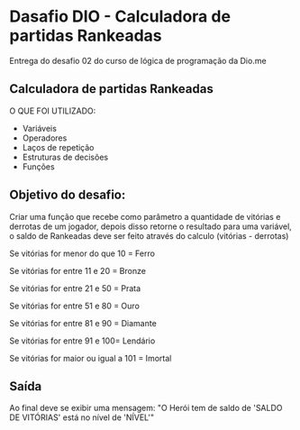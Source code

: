 
# Dasafio DIO - Calculadora de partidas Rankeadas 

Entrega do desafio 02 do curso de lógica de programação da Dio.me

## Calculadora de partidas Rankeadas
O QUE FOI UTILIZADO:
- Variáveis
- Operadores
- Laços de repetição
- Estruturas de decisões
- Funções

## Objetivo do desafio:

Criar uma função que recebe como parâmetro a quantidade de vitórias e derrotas de um jogador, depois disso retorne o resultado para uma variável, o saldo de Rankeadas deve ser feito através do calculo (vitórias - derrotas)

Se vitórias for menor do que 10 = Ferro

Se vitórias for entre 11 e 20 = Bronze

Se vitórias for entre 21 e 50 = Prata

Se vitórias for entre 51 e 80 = Ouro

Se vitórias for entre 81 e 90 = Diamante

Se vitórias for entre 91 e 100= Lendário

Se vitórias for maior ou igual a 101 = Imortal

## Saída

Ao final deve se exibir uma mensagem: "O Herói tem de saldo de 'SALDO DE VITÓRIAS' está no nível de 'NÍVEL'"
